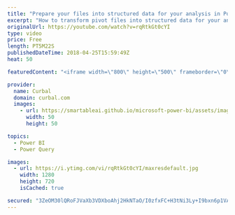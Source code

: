 ```yaml
---
title: "Prepare your files into structured data for your analysis in Power BI"
excerpt: "How to transform pivot files into structured data for your analysis with Power BI.  Bulk import data from files with similar name in Power BI: https://www.youtube.com/watch?v=ip0GSuruQqA   Looking for a download file? Go to our Download Center: https://curbal.com/donwload-center  SUBSCRIBE to learn more"
originalUrl: https://youtube.com/watch?v=rqRtkGt0cYI
type: video
price: Free
length: PT5M22S
publishedDateTime: 2018-04-25T15:59:49Z
heat: 50

featuredContent: "<iframe width=\"800\" height=\"500\" frameborder=\"0\" src=\"https://www.youtube.com/embed/rqRtkGt0cYI\" allow=\"accelerometer; autoplay; encrypted-media; gyroscope; picture-in-picture\" allowfullscreen></iframe>"

provider:
  name: Curbal
  domain: curbal.com
  images:
    - url: https://smartableai.github.io/microsoft-power-bi/assets/images/organizations/curbal.com-50x50.jpg
      width: 50
      height: 50

topics:
  - Power BI
  - Power Query

images:
  - url: https://i.ytimg.com/vi/rqRtkGt0cYI/maxresdefault.jpg
    width: 1280
    height: 720
    isCached: true

secured: "3ZeOM30lQRoFJVaXb3VDXboAhj2HkNTaO/I0zfxFC+H3tNi3Ly+I9bxn6p1VAh5kuXi3gaR8GfhuzB9jL+0sfjSGYuoqG1XPM8GH4rR6fqhVqR8wgK1/ULwSvW68OpcQ352bWNDnEpULUmIdVvBOIxElXsAoO8seNWIHrwmi/ZUzNV9O6XoCOMtCTb+i1WkYpsBoio6HPOSYxtbLmT3t58iE+Sgys0+f0It+mKnV52Ia1MV+iFbtvvSQh/DOF5vRqEz0e7dBQOQ+HEZzERH9f3Wzn+VqaWqx8H3qgA21T06EdVgMrfymAPfZPcCFnl3suOhK07jYPu1MKE5cGltIJJFYnrS2S5GwO7gFn9EppSbZFpOOVQ9/noirEKnmOWn+IJyi8VAZV0t9psa6yU1+FpOSkLLbdJIKRDZtOn0Txg4=;1dHfvjgTmZgy9bJhQg3UGQ=="
---
```


